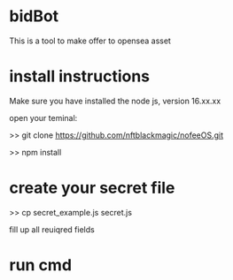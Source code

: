 # bidBot 
This is a tool to make offer to opensea asset

# install instructions
Make sure you have installed the node js, version 16.xx.xx

open your teminal:

\>> git clone https://github.com/nftblackmagic/nofeeOS.git 

\>> npm install

# create your secret file
\>> cp secret_example.js secret.js

fill up all reuiqred fields

# run cmd
